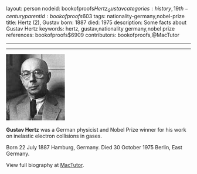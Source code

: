 layout: person
nodeid: bookofproofs$Hertz_Gustav
categories: history,19th-century
parentid: bookofproofs$603
tags: nationality-germany,nobel-prize
title: Hertz (2), Gustav
born: 1887
died: 1975
description: Some facts about Gustav Hertz
keywords: hertz, gustav,nationality germany,nobel prize
references: bookofproofs$6909
contributors: bookofproofs,@MacTutor

---


---

![Hertz_Gustav.jpg](https://github.com/bookofproofs/bookofproofs.github.io/blob/main/_sources/_assets/images/portraits/Hertz_Gustav.jpg?raw=true)

**Gustav Hertz** was a German physicist and Nobel Prize winner for his work on inelastic electron collisions in gases.

Born 22 July 1887 Hamburg, Germany. Died 30 October 1975 Berlin, East Germany.


View full biography at [MacTutor](https://mathshistory.st-andrews.ac.uk/Biographies/Hertz_Gustav/).